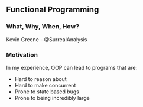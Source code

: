 ## Functional Programming
### What, Why, When, How?

Kevin Greene - @SurrealAnalysis


### Motivation

In my experience, OOP can lead to programs that are:

* Hard to reason about
* Hard to make concurrent
* Prone to state based bugs
* Prone to being incredibly large